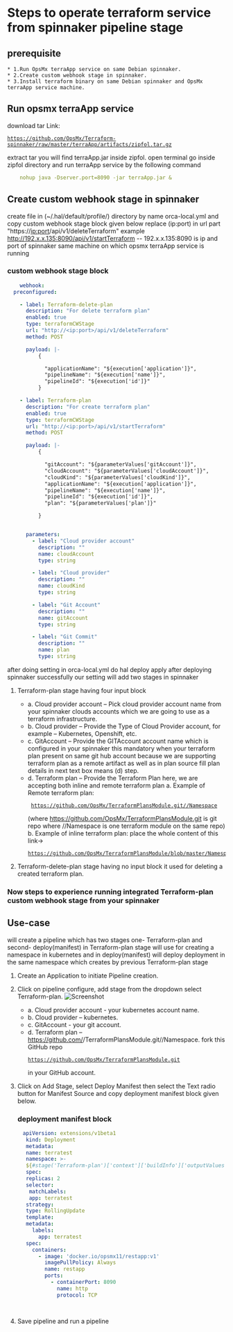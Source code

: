 # Steps to operate terraform service from spinnaker pipeline stage


## prerequisite

    * 1.Run OpsMx terraApp service on same Debian spinnaker.
    * 2.Create custom webhook stage in spinnaker.
    * 3.Install terraform binary on same Debian spinnaker and OpsMx terraApp service machine.

## Run opsmx terraApp service


download tar Link: <pre><code>https://github.com/OpsMx/Terraform-spinnaker/raw/master/terraApp/artifacts/zipfol.tar.gz </code></pre>
extract tar you will find terraApp.jar inside zipfol.
open terminal go inside zipfol directory and run terraApp service by the following command

 
```yaml
	nohup java -Dserver.port=8090 -jar terraApp.jar & 
```

## Create custom webhook stage in spinnaker

create file in (~/.hal/default/profile/) directory by name orca-local.yml and copy custom webhook stage block given below 
replace (ip:port) in url part "https://<ip:port>/api/v1/deleteTerraform" example http://192.x.x.135:8090/api/v1/startTerraform -- 192.x.x.135:8090 is
ip and port of spinnaker same machine on which opsmx terraApp service is running


### custom webhook stage block

```yaml
	webhook: 
  preconfigured: 

    - label: Terraform-delete-plan
      description: "For delete terraform plan"
      enabled: true
      type: terraformCWStage
      url: "http://<ip:port>/api/v1/deleteTerraform"
      method: POST

      payload: |-
          {

            "applicationName": "${execution['application']}",
            "pipelineName": "${execution['name']}",
            "pipelineId": "${execution['id']}"   
          }

    - label: Terraform-plan
      description: "For create terraform plan"
      enabled: true
      type: terraformCWStage
      url: "http://<ip:port>/api/v1/startTerraform"
      method: POST

      payload: |-
          {

            "gitAccount": "${parameterValues['gitAccount']}",
            "cloudAccount": "${parameterValues['cloudAccount']}",
            "cloudKind": "${parameterValues['cloudKind']}",
            "applicationName": "${execution['application']}",
            "pipelineName": "${execution['name']}",
            "pipelineId": "${execution['id']}",   
            "plan": "${parameterValues['plan']}"

          }


      parameters: 
        - label: "Cloud provider account"
          description: ""
          name: cloudAccount
          type: string

        - label: "Cloud provider"
          description: ""
          name: cloudKind
          type: string

        - label: "Git Account"
          description: ""
          name: gitAccount
          type: string

        - label: "Git Commit"
          description: ""
          name: plan
          type: string

```
after doing setting in orca-local.yml do hal deploy apply after deploying spinnaker successfully our setting will add two stages in spinnaker 

 1. Terraform-plan stage having four input block


     * a. Cloud provider account – Pick cloud provider account name from your spinnaker clouds accounts which we are going to use as a terraform infrastructure.
     * b. Cloud provider – Provide the Type of Cloud Provider account, for example – Kubernetes, Openshift, etc.
     * c. GitAccount – Provide the GITAccount account name which is configured in your spinnaker this mandatory when your terraform plan present on same git hub account because we are supporting terraform plan as a remote artifact as well as in plan source fill             plan details in next text box means (d) step.
     * d. Terraform plan – Provide the Terraform Plan here, we are accepting both inline and remote terraform plan
          a. Example of Remote terraform plan:<pre><code> https://github.com/OpsMx/TerraformPlansModule.git//Namespace</code></pre> (where https://github.com/OpsMx/TerraformPlansModule.git is git repo where //Namespace is one terraform module on the same repo) 
          b. Example of inline terraform plan: place the whole content of this link->
	         <pre><code>https://github.com/OpsMx/TerraformPlansModule/blob/master/Namespace/main.tf</code></pre>


  2. Terraform-delete-plan stage having no input block it used for deleting a created terraform plan.

### Now steps to experience running integrated Terraform-plan custom webhook stage from your spinnaker 

## Use-case

will create a pipeline which has two stages one- Terraform-plan and second- deploy(manifest) in Terraform-plan stage will
use for creating a namespace in kubernetes and in deploy(manifest) will deploy deployment in the same namespace which 
creates by previous Terraform-plan stage

 1. Create an Application to initiate Pipeline creation.
 2. Click on pipeline configure, add stage from the dropdown select Terraform-plan. 
        ![Screenshot](image1)
       * a. Cloud provider account - your kubernetes account name.
       * b. Cloud provider – kubernetes.
       * c. GitAccount - your git account.
	   * d. Terraform plan – https://github.com/<your-github-account>/TerraformPlansModule.git//Namespace. fork this GitHub 
	     repo <pre><code>https://github.com/OpsMx/TerraformPlansModule.git</code></pre> in your GitHub account. 
 3. Click on Add Stage, select Deploy Manifest then select the Text radio button for Manifest Source and copy deployment manifest block     given below.

      ### deployment manifest block
  ```yaml
       apiVersion: extensions/v1beta1
        kind: Deployment
        metadata:
        name: terratest
        namespace: >-
        ${#stage('Terraform-plan')['context']['buildInfo']['outputValues']['nameSpace']}
        spec:
        replicas: 2
        selector:
         matchLabels:
         app: terratest
        strategy:
        type: RollingUpdate
        template:
        metadata:
          labels:
            app: terratest
        spec:
          containers:
            - image: 'docker.io/opsmx11/restapp:v1'
              imagePullPolicy: Always
              name: restapp
              ports:
                - containerPort: 8090
                  name: http
                  protocol: TCP

 	
  ```


 4. Save pipeline and run a pipeline



